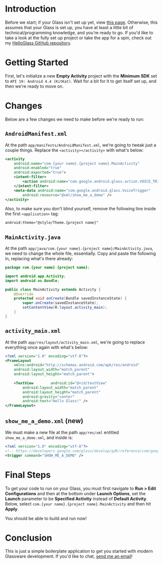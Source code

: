 # Introduction
Before we start; if your Glass isn't set up yet, view [this page](/projects/glass). Otherwise, this assumes that your Glass is set up, you have at least a little bit of technical/programming knowledge, and you're ready to go. If you'd like to take a look at the fully set up project or take the app for a spin, check out my [HelloGlass GitHub repository](https://github.com/jordanreger/HelloGlass).

# Getting Started
First, let's initialize a new **Empty Activity** project with the **Minimum SDK** set to `API 19: Android 4.4 (KitKat)`. Wait for a bit for it to get itself set up, and then we're ready to move on. 

# Changes
Below are a few changes we need to make before we're ready to run:

## `AndroidManifest.xml`
At the path `app/manifests/AndroidManifest.xml`, we're going to tweak just a couple things. Replace the `<activity></activity>` with what's below:

```xml
<activity  
    android:name="com.{your name}.{project name}.MainActivity"  
    android:enabled="true"  
    android:exported="true">  
    <intent-filter>
	    <action android:name="com.google.android.glass.action.VOICE_TRIGGER" />  
    </intent-filter>
    <meta-data android:name="com.google.android.glass.VoiceTrigger"
	    android:resource="@xml/show_me_a_demo" />  
</activity>
```

Also, to make sure you don't blind yourself, remove the following line inside the first `<application>` tag:

```xml
android:theme="@style/Theme.{project name}"
```

## `MainActivity.java`
At the path `app/java/com.{your name}.{project name}/MainActivity.java`, we need to change the whole file, essentially. Copy and paste the following in, replacing what's there already:

```java
package com.{your name}.{project name};

import android.app.Activity;
import android.os.Bundle;

public class MainActivity extends Activity {
    @Override
    protected void onCreate(Bundle savedInstanceState) {
        super.onCreate(savedInstanceState);
        setContentView(R.layout.activity_main);
    }
}
```

## `activity_main.xml`
At the path `app/res/layout/activity_main.xml`, we're going to replace everything once again with what's below:

```xml
<?xml version="1.0" encoding="utf-8"?>  
<FrameLayout  
    xmlns:android="http://schemas.android.com/apk/res/android"  
    android:layout_width="match_parent"  
    android:layout_height="match_parent">  
  
    <TextView        android:id="@+id/textView"  
        android:layout_width="match_parent"  
        android:layout_height="match_parent"  
        android:gravity="center"  
        android:text="Hello Glass!" />  
</FrameLayout>
```

## `show_me_a_demo.xml` (new)
We must make a new file at the path `app/res/xml` entitled `show_me_a_demo.xml`, and inside is:

```xml
<?xml version="1.0" encoding="utf-8"?>  
<!-- https://developers.google.com/glass/develop/gdk/reference/com/google/android/glass/app/VoiceTriggers.Command -->  
<trigger command="SHOW_ME_A_DEMO" />
```

# Final Steps
To get your code to run on your Glass, you must first navigate to **Run > Edit Configurations** and then at the bottom under **Launch Options**, set the **Launch** parameter to be **Specified Activity** instead of **Default Activity**. Below, select `com.{your name}.{project name}.MainActivity` and then hit **Apply**.

You should be able to build and run now!

# Conclusion
This is just a simple boilerplate application to get you started with modern Glassware development. If you'd like to chat, [send me an email](mailto:mail@jordanreger.com)!